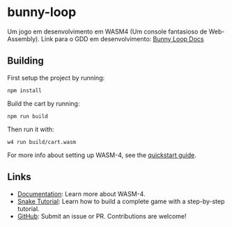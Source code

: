 # bunny-loop

Um jogo em desenvolvimento em WASM4 (Um console fantasioso de Web-Assembly).
Link para o GDD em desenvolvimento: [Bunny Loop Docs](https://docs.google.com/document/d/1K0g2D4TUmUWjF4s-wnekEIkwISi7nrTclOy45-_8BMU/edit?usp=sharing)

## Building

First setup the project by running:

```shell
npm install
```

Build the cart by running:

```shell
npm run build
```

Then run it with:

```shell
w4 run build/cart.wasm
```

For more info about setting up WASM-4, see the [quickstart guide](https://wasm4.org/docs/getting-started/setup?code-lang=assemblyscript#quickstart).

## Links

- [Documentation](https://wasm4.org/docs): Learn more about WASM-4.
- [Snake Tutorial](https://wasm4.org/docs/tutorials/snake/goal): Learn how to build a complete game
  with a step-by-step tutorial.
- [GitHub](https://github.com/aduros/wasm4): Submit an issue or PR. Contributions are welcome!
